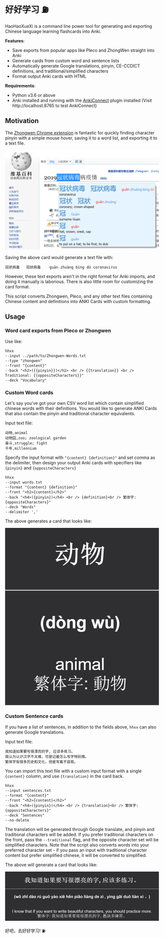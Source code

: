 # 好好学习 ⛽ 

HaoHaoXueXi is a command line power tool for generating and exporting Chinese language learning flashcards into Anki.

**Features**:
- Save exports from popular apps like Pleco and ZhongWen straight into Anki
- Generate cards from custom word and sentence lists
- Automatically generate Google translations, pinyin, CE-CCDICT definitions, and traditional/simplified characters
- Format output Anki cards with HTML

**Requirements**:
- Python v3.6 or above
- Anki installed and running with the [AnkiConnect](https://ankiweb.net/shared/info/2055492159) plugin installed (Visit http://localhost:8765 to test AnkiConnect)

## Motivation

The [Zhongwen Chrome extension](https://chrome.google.com/webstore/detail/zhongwen-chinese-english/kkmlkkjojmombglmlpbpapmhcaljjkde?hl=en) is fantastic for quickly finding character pinyin with a simple mouse hover, saving it to a word list, and exporting it to a text file.

![Zhongwen Plugin](images/zhongwenScrot.png)

Saving the above card would generate a text file with:

`冠状病毒	冠狀病毒	guān zhuàng bìng dú	coronavirus`

However, these text exports aren't in the right format for Anki imports, and doing it manually is laborious. There is also little room for customizing the card format.

This script converts Zhongwen, Pleco, and any other text files containing Chinese content and definitions into ANKI Cards with custom formatting.

## Usage

### Word card exports from Pleco or Zhongwen

Use like:

```
hhxx 
--input ../path/to/Zhongwen-Words.txt
--type "zhongwen"
--front "{content}"
--back "<h2>({{pinyin}})</h2> <br /> {{translation}} <br /> Traditional: {{oppositeCharacters}}"
--deck "Vocabulary"
```

### Custom Word cards

Let's say you've got your own CSV word list which contain simplified chinese words with their definitions. You would like to generate ANKI Cards that also contain the pinyin and traditional character equivalents.

Input text file:
```
动物,animal
动物园,zoo; zoological garden
奋斗,struggle; fight
千年,millennium
```

Specify the input format with `"{content} {definition}"` and set comma as the delimiter, then design your output Anki cards with specifiers like `{pinyin}` and `{oppositeCharacters}`
```
hhxx
--input words.txt
--format "{content} {definition}"
--front "<h2>{content}</h2>"
--back "<h4>({pinyin})</h4> <br /> {definition}<br /> 繁体字: {oppositeCharacters}"
--deck "Words"
--delimiter ','
```

The above generates a card that looks like:

![ANKI Word Card](images/wordExample.png)

### Custom Sentence cards

If you have a list of sentences, in addition to the fields above, `hhxx` can also generate Google translations.

Input text file:
```
我知道如果要写很漂亮的字, 应该多练习。
我认为认识汉字不太难，可是记着怎么写字特别难。
繁体字有很多历史和文化，但是写着不容易。
```

You can import this text file with a custom input format with a single `{content}` column, and use `{translation}` in the card back.
```
hhxx
--input sentences.txt
--format "{content}"
--front "<h2>{content}</h2>"
--back "<h4>({pinyin})</h4> <br /> {translation}<br /> 繁体字: {oppositeCharacters}"
--deck "Sentences"
--no-delete
```

The translation will be generated through Google translate, and pinyin and traditional characters will be added. If you prefer traditional characters on the front, pass the `--traditional` flag, and the opposite character set will be simplified characters. Note that the script also converts words into your preferred character set - if you pass an input with traditional character content but prefer simplified chinese, it will be converted to simplified.

The above will generate a card that looks like:

![ANKI Sentence Card](images/sentenceExample.png)

好吧，去好好学习! ⛽